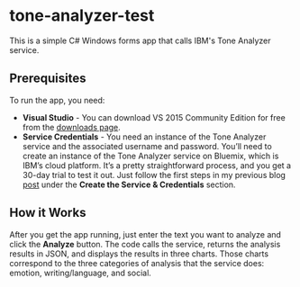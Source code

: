 # tone-analyzer-test #

This is a simple C# Windows forms app that calls IBM's Tone Analyzer service. 

## Prerequisites ##
To run the app, you need:

- **Visual Studio** - You can download VS 2015 Community Edition for free from the [downloads page](https://www.visualstudio.com/downloads/download-visual-studio-vs).
- **Service Credentials** - You need an instance of the Tone Analyzer service and the associated username and password. You’ll need to create an instance of the Tone Analyzer service on Bluemix, which is IBM’s cloud platform. It’s a pretty straightforward process, and you get a 30-day trial to test it out. Just follow the first steps in my previous blog [post](http://www.techmediapress.com/2016/03/calling-tone-analyzer-service-using.html) under the **Create the Service & Credentials** section.

 
## How it Works ##

After you get the app running, just enter the text you want to analyze and click the **Analyze** button. The code calls the service, returns the analysis results in JSON, and displays the results in three charts. Those charts correspond to the three categories of analysis that the service does: emotion, writing/language, and social. 
